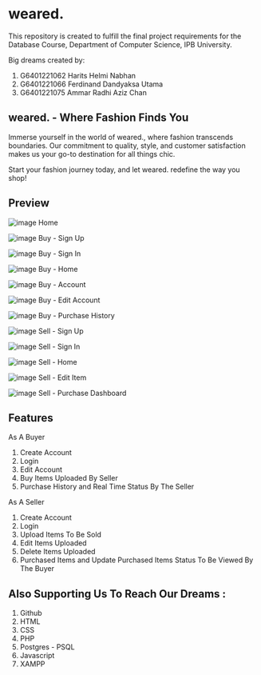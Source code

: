 # weared.

This repository is created to fulfill the final project requirements for the Database Course, Department of Computer Science, IPB University.

Big dreams created by:
1. G6401221062 Harits Helmi Nabhan
2. G6401221066 Ferdinand Dandyaksa Utama
3. G6401221075 Ammar Radhi Aziz Chan

## weared. - Where Fashion Finds You

Immerse yourself in the world of weared., where fashion transcends boundaries. Our commitment to quality, style, and customer satisfaction makes us your go-to destination for all things chic.

Start your fashion journey today, and let weared. redefine the way you shop!

## Preview
![image](https://github.com/notfdnadd/weared./assets/142224593/69d1aafd-dd05-48ce-a8bb-4b00aaf11d61)
Home

![image](https://github.com/notfdnadd/weared./assets/142224593/927ae293-c3d5-44a9-9396-b1e40c187d8e)
Buy - Sign Up

![image](https://github.com/notfdnadd/weared./assets/142224593/ae348930-9d68-43bb-bb51-b90763c47005)
Buy - Sign In

![image](https://github.com/notfdnadd/weared./assets/142224593/b306e26d-9328-4575-be26-db9a7f82a535)
Buy - Home

![image](https://github.com/notfdnadd/weared./assets/142224593/208f2b7b-e496-4828-8dce-91559c0e3243)
Buy - Account

![image](https://github.com/notfdnadd/weared./assets/142224593/61cb7114-ed60-4f2a-b3bd-770cb0828415)
Buy - Edit Account

![image](https://github.com/notfdnadd/weared./assets/142224593/42ab9a1f-4a93-4047-a7c1-86e7b9cee971)
Buy - Purchase History

![image](https://github.com/notfdnadd/weared./assets/142224593/fb1e735b-80a4-4358-bd33-2a8f89ff469f)
Sell - Sign Up

![image](https://github.com/notfdnadd/weared./assets/142224593/6ad5d30f-2e33-4db1-8a26-dd80c09798f4)
Sell - Sign In

![image](https://github.com/notfdnadd/weared./assets/142224593/1dad6da2-e036-48c5-b3b3-9b37d744249b)
Sell - Home

![image](https://github.com/notfdnadd/weared./assets/142224593/fbf11136-4d23-4dbb-b191-5d093a09da0e)
Sell - Edit Item

![image](https://github.com/notfdnadd/weared./assets/142224593/89fc6de6-be3c-4c94-8f4a-1c3378b375b0)
Sell - Purchase Dashboard

## Features
As A Buyer
  1. Create Account
  2. Login
  3. Edit Account
  4. Buy Items Uploaded By Seller
  5. Purchase History and Real Time Status By The Seller

As A Seller
   1. Create Account
   2. Login
   3. Upload Items To Be Sold
   4. Edit Items Uploaded
   5. Delete Items Uploaded
   6. Purchased Items and Update Purchased Items Status To Be Viewed By The Buyer

## Also Supporting Us To Reach Our Dreams : 
  1. Github
  2. HTML
  3. CSS
  4. PHP
  5. Postgres - PSQL
  6. Javascript
  7. XAMPP
